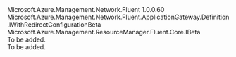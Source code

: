 <Type Name="IWithRedirectConfiguration" FullName="Microsoft.Azure.Management.Network.Fluent.ApplicationGateway.Definition.IWithRedirectConfiguration">
  <TypeSignature Language="C#" Value="public interface IWithRedirectConfiguration : Microsoft.Azure.Management.Network.Fluent.ApplicationGateway.Definition.IWithRedirectConfigurationBeta, Microsoft.Azure.Management.ResourceManager.Fluent.Core.IBeta" />
  <TypeSignature Language="ILAsm" Value=".class public interface auto ansi abstract IWithRedirectConfiguration implements class Microsoft.Azure.Management.Network.Fluent.ApplicationGateway.Definition.IWithRedirectConfigurationBeta, class Microsoft.Azure.Management.ResourceManager.Fluent.Core.IBeta" />
  <TypeSignature Language="DocId" Value="T:Microsoft.Azure.Management.Network.Fluent.ApplicationGateway.Definition.IWithRedirectConfiguration" />
  <TypeSignature Language="VB.NET" Value="Public Interface IWithRedirectConfiguration&#xA;Implements IBeta, IWithRedirectConfigurationBeta" />
  <TypeSignature Language="F#" Value="type IWithRedirectConfiguration = interface&#xA;    interface IWithRedirectConfigurationBeta&#xA;    interface IBeta" />
  <AssemblyInfo>
    <AssemblyName>Microsoft.Azure.Management.Network.Fluent</AssemblyName>
    <AssemblyVersion>1.0.0.60</AssemblyVersion>
  </AssemblyInfo>
  <Interfaces>
    <Interface>
      <InterfaceName>Microsoft.Azure.Management.Network.Fluent.ApplicationGateway.Definition.IWithRedirectConfigurationBeta</InterfaceName>
    </Interface>
    <Interface>
      <InterfaceName>Microsoft.Azure.Management.ResourceManager.Fluent.Core.IBeta</InterfaceName>
    </Interface>
  </Interfaces>
  <Docs>
    <summary>To be added.</summary>
    <remarks>To be added.</remarks>
  </Docs>
  <Members />
</Type>